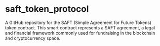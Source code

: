 # saft_token_protocol
A GitHub repository for the SAFT (Simple Agreement for Future Tokens) token contract. This smart contract represents a SAFT agreement, a legal and financial framework commonly used for fundraising in the blockchain and cryptocurrency space.
